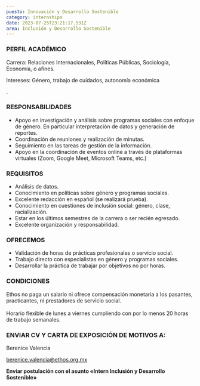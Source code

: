 ```yaml
---
puesto: Innovación y Desarrollo Sostenible
category: internships
date: 2023-07-25T23:21:17.531Z
area: Inclusión y Desarrollo Sostenible
---
```

### PERFIL ACADÉMICO

Carrera: Relaciones Internacionales, Políticas Públicas, Sociología, Economía, o afines.

Intereses: Género, trabajo de cuidados, autonomía económica

.﻿

### RESPONSABILIDADES

* Apoyo en investigación y análisis sobre programas sociales con enfoque de género. En particular interpretación de datos y generación de reportes. 
* Coordinación de reuniones y realización de minutas. 
* Seguimiento en las tareas de gestión de la información.
* Apoyo en la coordinación de eventos online a través de plataformas virtuales (Zoom, Google Meet, Microsoft Teams, etc.)

### REQUISITOS

* Análisis de datos. 
* Conocimiento en políticas sobre género y programas sociales.  
* Excelente redacción en español (se realizará prueba).   
* Conocimiento en cuestiones de inclusión social: género, clase, racialización. 
* Estar en los últimos semestres de la carrera o ser recién egresado. 
* Excelente organización y responsabilidad.

### OFRECEMOS

* Validación de horas de prácticas profesionales o servicio social. 
* Trabajo directo con especialistas en género y programas sociales.
* Desarrollar la práctica de trabajar por objetivos no por horas.

### CONDICIONES

Ethos no paga un salario ni ofrece compensación monetaria a los pasantes, practicantes, ni prestadores de servicio social.\
\
Horario flexible de lunes a viernes cumpliendo con por lo menos 20 horas de trabajo semanales.

### ENVIAR CV Y CARTA DE EXPOSICIÓN DE MOTIVOS A:

Berenice Valencia

[berenice.valencia@ethos.org.mx](mailto:berenice.valencia@ethos.org.mx) 

**Enviar postulación con el asunto «Intern   Inclusión y Desarrollo Sostenible»**